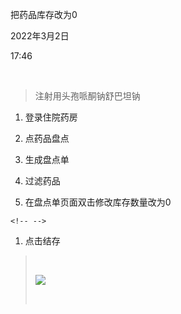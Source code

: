 把药品库存改为0

2022年3月2日

17:46

 

> 注射用头孢哌酮钠舒巴坦钠

1.  登录住院药房

2.  点药品盘点

3.  生成盘点单

4.  过滤药品

5.  在盘点单页面双击修改库存数量改为0

```{=html}
<!-- -->
```
1.  点击结存

>  
>
> ![](011_把药品库存改为0_000.png)
>
>  
